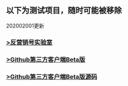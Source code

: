 ## 以下为测试项目，随时可能被移除
202002001更新

### [>反营销号实验室](https://52waffle.github.io/fyxhsys)

### [>Github第三方客户端Beta版](https://github.com/52waffle/52research/blob/master/%E6%88%91%E7%9A%84GitHub_1.0.apk)

### [>Github第三方客户端Beta版源码](https://github.com/52waffle/52research/blob/master/%E6%88%91%E7%9A%84GitHub_1.0_1584018419.fas)
